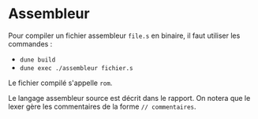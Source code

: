 # **Assembleur**

Pour compiler un fichier assembleur `file.s` en binaire, il faut utiliser les commandes :
- `dune build`
- `dune exec ./assembleur fichier.s`

Le fichier compilé s'appelle `rom`.

Le langage assembleur source est décrit dans le rapport.
On notera que le lexer gère les commentaires de la forme `// commentaires`.
